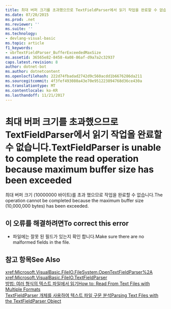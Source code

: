 ```yaml
---
title: 최대 버퍼 크기를 초과했으므로 TextFieldParser에서 읽기 작업을 완료할 수 없습니다.
ms.date: 07/20/2015
ms.prod: .net
ms.reviewer: ''
ms.suite: ''
ms.technology:
- devlang-visual-basic
ms.topic: article
f1_keywords:
- vbrTextFieldParser_BufferExceededMaxSize
ms.assetid: 36565e82-8458-4a08-86af-d9a7a2c32937
caps.latest.revision: 8
author: dotnet-bot
ms.author: dotnetcontent
ms.openlocfilehash: 222d74fbadad2742d9c560acdd1b6676286da211
ms.sourcegitcommit: 4f3fef493080a43e70e951223894768d36ce430a
ms.translationtype: MT
ms.contentlocale: ko-KR
ms.lasthandoff: 11/21/2017
---
```

# <a name="textfieldparser-is-unable-to-complete-the-read-operation-because-maximum-buffer-size-has-been-exceeded"></a><span data-ttu-id="0dd7f-102">최대 버퍼 크기를 초과했으므로 TextFieldParser에서 읽기 작업을 완료할 수 없습니다.</span><span class="sxs-lookup"><span data-stu-id="0dd7f-102">TextFieldParser is unable to complete the read operation because maximum buffer size has been exceeded</span></span>
<span data-ttu-id="0dd7f-103">최대 버퍼 크기 (10000000 바이트)를 초과 했으므로 작업을 완료할 수 없습니다.</span><span class="sxs-lookup"><span data-stu-id="0dd7f-103">The operation cannot be completed because the maximum buffer size (10,000,000 bytes) has been exceeded.</span></span>  
  
## <a name="to-correct-this-error"></a><span data-ttu-id="0dd7f-104">이 오류를 해결하려면</span><span class="sxs-lookup"><span data-stu-id="0dd7f-104">To correct this error</span></span>  
  
-   <span data-ttu-id="0dd7f-105">파일에는 잘못 된 필드가 있는지 확인 합니다.</span><span class="sxs-lookup"><span data-stu-id="0dd7f-105">Make sure there are no malformed fields in the file.</span></span>  
  
## <a name="see-also"></a><span data-ttu-id="0dd7f-106">참고 항목</span><span class="sxs-lookup"><span data-stu-id="0dd7f-106">See Also</span></span>  
 <xref:Microsoft.VisualBasic.FileIO.FileSystem.OpenTextFieldParser%2A>  
 <xref:Microsoft.VisualBasic.FileIO.TextFieldParser>  
 [<span data-ttu-id="0dd7f-107">방법: 여러 형식의 텍스트 파일에서 읽기</span><span class="sxs-lookup"><span data-stu-id="0dd7f-107">How to: Read From Text Files with Multiple Formats</span></span>](../../../visual-basic/developing-apps/programming/drives-directories-files/how-to-read-from-text-files-with-multiple-formats.md)  
 [<span data-ttu-id="0dd7f-108">TextFieldParser 개체를 사용하여 텍스트 파일 구문 분석</span><span class="sxs-lookup"><span data-stu-id="0dd7f-108">Parsing Text Files with the TextFieldParser Object</span></span>](../../../visual-basic/developing-apps/programming/drives-directories-files/parsing-text-files-with-the-textfieldparser-object.md)

